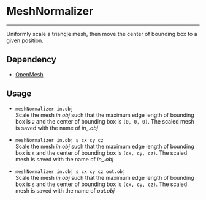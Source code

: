 # MeshNormalizer #
-------------------------------------

Uniformly scale a triangle mesh, then move the center of bounding box to a given position.

## Dependency
- [OpenMesh](http://www.openmesh.org/)

## Usage
- `meshNormalizer in.obj`  
    Scale the mesh *in.obj* such that the maximum edge length of bounding box is `2` and the center of bounding box is `(0, 0, 0)`. The scaled mesh is saved with the name of *in_.obj*

- `meshNormalizer in.obj s cx cy cz`  
    Scale the mesh *in.obj* such that the maximum edge length of bounding box is `s` and the center of bounding box is `(cx, cy, cz)`. The scaled mesh is saved with the name of *in_.obj*

- `meshNormalizer in.obj s cx cy cz out.obj`  
    Scale the mesh *in.obj* such that the maximum edge length of bounding box is `s` and the center of bounding box is `(cx, cy, cz)`. The scaled mesh is saved with the name of *out.obj*




